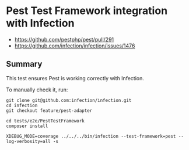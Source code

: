 # Pest Test Framework integration with Infection

* https://github.com/pestphp/pest/pull/291
* https://github.com/infection/infection/issues/1476

## Summary

This test ensures Pest is working correctly with Infection.

To manually check it, run:

```
git clone git@github.com:infection/infection.git
cd infection
git checkout feature/pest-adapter

cd tests/e2e/PestTestFramework
composer install

XDEBUG_MODE=coverage ../../../bin/infection --test-framework=pest --log-verbosity=all -s
```

